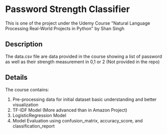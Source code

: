 # Password Strength Classifier
This is one of the project under the Udemy Course "Natural Language Processing Real-World Projects in Python" by Shan Singh

## Description
The data.csv file are data provided in the course showing a list of password as well as their strength measurement in 0,1 or 2 (Not provided in the repo)

## Details
The course contains:
1. Pre-processing data for initial dataset basic understanding and better visualization
2. TF-IDF Model (More advanced than in Amazon Project)
3. LogisticRegression Model
4. Model Evaluation using confusion_matrix, accuracy_score, and classification_report
